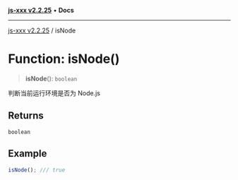 [**js-xxx v2.2.25**](../README.md) • **Docs**

***

[js-xxx v2.2.25](../README.md) / isNode

# Function: isNode()

> **isNode**(): `boolean`

判断当前运行环境是否为 Node.js

## Returns

`boolean`

## Example

```ts
isNode(); /// true
```
